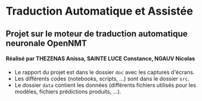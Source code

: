 # Traduction Automatique et Assistée
## Projet sur le moteur de traduction automatique neuronale OpenNMT
#### Réalisé par THEZENAS Anissa, SAINTE LUCE Constance, NGAUV Nicolas
- Le rapport du projet est dans le dossier `doc` avec les captures d'écrans.
- Les différents codes (notebooks, scripts, ...) sont dans le dossier `src`.
- Le dossier `data` contient les données (différents fichiers utilisés pour les modèles, fichiers prédictions produits, ...).
